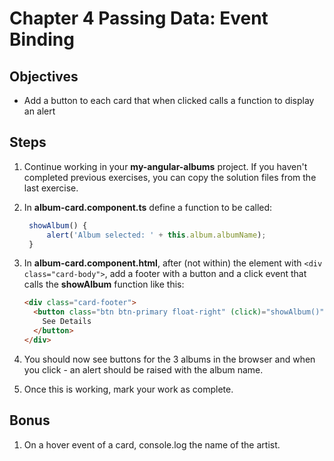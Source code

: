 # Chapter 4 Passing Data: Event Binding

## Objectives

- Add a button to each card that when clicked calls a function to display an alert

## Steps

1. Continue working in your **my-angular-albums** project. If you haven't completed previous exercises, you can copy the solution files from the last exercise.

1. In **album-card.component.ts** define a function to be called:

   ```javascript
    showAlbum() {
        alert('Album selected: ' + this.album.albumName);
    }
   ```

1. In **album-card.component.html**, after (not within) the element with `<div class="card-body">`, add a footer with a button and a click event that calls the **showAlbum** function like this:

   ```html
   <div class="card-footer">
     <button class="btn btn-primary float-right" (click)="showAlbum()">
       See Details
     </button>
   </div>
   ```

1. You should now see buttons for the 3 albums in the browser and when you click - an alert should be raised with the album name.

1. Once this is working, mark your work as complete.

## Bonus

1. On a hover event of a card, console.log the name of the artist.
